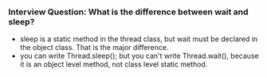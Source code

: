 ### Interview Question: What is the difference between wait and sleep?
- sleep is a static method in the thread class, but wait must be declared in the object class. That is the major difference.
- you can write Thread.sleep(); but you can't write Thread.wait(), because it is an object level method, not class level static method.

